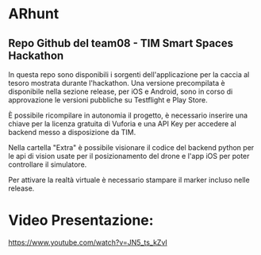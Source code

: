 # ARhunt
## Repo Github del team08 - TIM Smart Spaces Hackathon

In questa repo sono disponibili i sorgenti dell'applicazione per la caccia al tesoro mostrata durante l'hackathon.
Una versione precompilata è disponibile nella sezione release, per iOS e Android, sono in corso di approvazione le versioni pubbliche su Testflight e Play Store.

È possibile ricompilare in autonomia il progetto, è necessario inserire una chiave per la licenza gratuita di Vuforia e una API Key per accedere al backend messo a disposizione da TIM.

Nella cartella "Extra" è possibile visionare il codice del backend python per le api di vision usate per il posizionamento del drone e l'app iOS per poter controllare il simulatore.

Per attivare la realtà virtuale è necessario stampare il marker incluso nelle release.

# Video Presentazione:
https://www.youtube.com/watch?v=JN5_ts_kZvI
